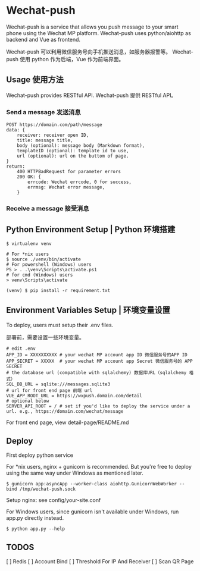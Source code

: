 # Wechat-push

Wechat-push is a service that allows you push message to your smart phone using the Wechat MP platform.
Wechat-push uses python/aiohttp as backend and Vue as frontend.

Wechat-push 可以利用微信服务号向手机推送消息，如服务器报警等。
Wechat-push 使用 python 作为后端，Vue 作为前端界面。

## Usage 使用方法

Wechat-push provides RESTful API. Wechat-push 提供 RESTful API。

### Send a message 发送消息
```
POST https://domain.com/path/message
data: {
    receiver: receiver open ID,
    title: message title,
    body (optional): message body (Markdown format),
    templateID (optional): template id to use,
    url (optional): url on the buttom of page. 
}
return:
    400 HTTPBadRequest for parameter errors
    200 OK: {
        errcode: Wechat errcode, 0 for success,
        errmsg: Wechat error message,
    }
```

### Receive a message 接受消息


## Python Environment Setup | Python 环境搭建
```
$ virtualenv venv

# For *nix users 
$ source ./venv/bin/activate
# For powershell (Windows) users
PS > . .\venv\Scripts\activate.ps1
# for cmd (Windows) users
> venv\Scripts\activate

(venv) $ pip install -r requirement.txt
```

## Environment Variables Setup | 环境变量设置
To deploy, users must setup their .env files.

部署前，需要设置一些环境变量。

```
# edit .env
APP_ID = XXXXXXXXXX # your wechat MP account app ID 微信服务号的APP ID
APP_SECRET = XXXXX  # your wechat MP account app Secret 微信服务号的 APP SECRET
# the database url (compatible with sqlalchemy) 数据库URL（sqlalchemy 格式）
SQL_DB_URL = sqlite:///messages.sqlite3
# url for front end page 前端 url
VUE_APP_ROOT_URL = https://wxpush.domain.com/detail
# optional below
SERVER_API_ROOT = / # set if you'd like to deploy the service under a url. e.g., https://domain.com/wechat/message
```

For front end page, view detail-page/README.md

## Deploy
First deploy python service

For *nix users, nginx + gunicorn is recommended. But you're free to deploy using the same way under Windows as mentioned later.
```
$ gunicorn app:asyncApp --worker-class aiohttp.GunicornWebWorker --bind /tmp/wechat-push.sock
```

Setup nginx: see config/your-site.conf

For Windows users, since gunicorn isn't available under Windows, run app.py directly instead.
```
$ python app.py --help
```

## TODOS

[ ] Redis
[ ] Account Bind
[ ] Threshold For IP And Receiver
[ ] Scan QR Page
